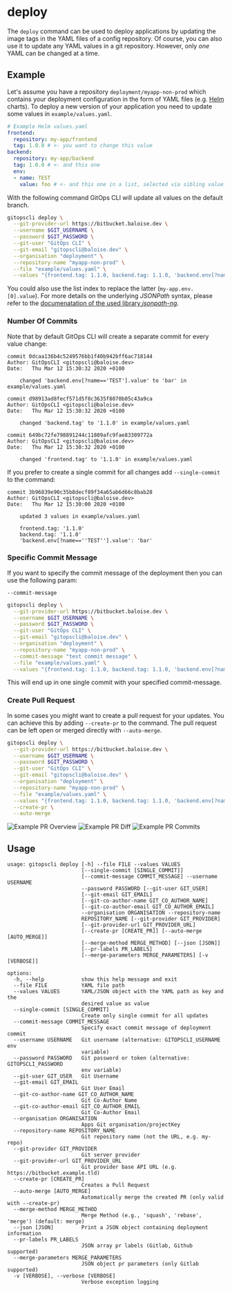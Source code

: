 # deploy

The `deploy` command can be used to deploy applications by updating the image tags in the YAML files of a config repository. Of course, you can also use it to update any YAML values in a git repository. However, only _one_ YAML can be changed at a time.

## Example
Let's assume you have a repository `deployment/myapp-non-prod` which contains your deployment configuration in the form of YAML files (e.g. [Helm](https://helm.sh/) charts). To deploy a new version of your application you need to update some values in `example/values.yaml`.

```yaml
# Example Helm values.yaml
frontend:
  repository: my-app/frontend
  tag: 1.0.0 # <- you want to change this value
backend:
  repository: my-app/backend
  tag: 1.0.0 # <- and this one
  env:
  - name: TEST
    value: foo # <- and this one in a list, selected via sibling value 'TEST'
```

With the following command GitOps CLI will update all values on the default branch.

```bash
gitopscli deploy \
  --git-provider-url https://bitbucket.baloise.dev \
  --username $GIT_USERNAME \
  --password $GIT_PASSWORD \
  --git-user "GitOps CLI" \
  --git-email "gitopscli@baloise.dev" \
  --organisation "deployment" \
  --repository-name "myapp-non-prod" \
  --file "example/values.yaml" \
  --values "{frontend.tag: 1.1.0, backend.tag: 1.1.0, 'backend.env[?name==''TEST''].value': bar}"
```

You could also use the list index to replace the latter (`my-app.env.[0].value`). For more details on the underlying *JSONPath* syntax, please refer to the [documenatation of the used library *jsonpath-ng*](https://github.com/h2non/jsonpath-ng#jsonpath-syntax).

### Number Of Commits

Note that by default GitOps CLI will create a separate commit for every value change:

```
commit 0dcaa136b4c5249576bb1f40b942bff6ac718144
Author: GitOpsCLI <gitopscli@baloise.dev>
Date:   Thu Mar 12 15:30:32 2020 +0100

    changed 'backend.env[?name=='TEST'].value' to 'bar' in example/values.yaml

commit d98913ad8fecf571d5f8c3635f8070b05c43a9ca
Author: GitOpsCLI <gitopscli@baloise.dev>
Date:   Thu Mar 12 15:30:32 2020 +0100

    changed 'backend.tag' to '1.1.0' in example/values.yaml

commit 649bc72fe798891244c11809afc9fae83309772a
Author: GitOpsCLI <gitopscli@baloise.dev>
Date:   Thu Mar 12 15:30:32 2020 +0100

    changed 'frontend.tag' to '1.1.0' in example/values.yaml
```

If you prefer to create a single commit for all changes add `--single-commit` to the command:

```
commit 3b96839e90c35b8decf89f34a65ab6d66c8bab28
Author: GitOpsCLI <gitopscli@baloise.dev>
Date:   Thu Mar 12 15:30:00 2020 +0100

    updated 3 values in example/values.yaml

    frontend.tag: '1.1.0'
    backend.tag: '1.1.0'
    'backend.env[?name==''TEST''].value': 'bar'
```

### Specific Commit Message

If you want to specify the commit message of the deployment then you can use the following param:

`--commit-message`

```bash
gitopscli deploy \
  --git-provider-url https://bitbucket.baloise.dev \
  --username $GIT_USERNAME \
  --password $GIT_PASSWORD \
  --git-user "GitOps CLI" \
  --git-email "gitopscli@baloise.dev" \
  --organisation "deployment" \
  --repository-name "myapp-non-prod" \
  --commit-message "test commit message" \
  --file "example/values.yaml" \
  --values "{frontend.tag: 1.1.0, backend.tag: 1.1.0, 'backend.env[?name==''TEST''].value': bar}"
```

This will end up in one single commit with your specified commit-message.

### Create Pull Request

In some cases you might want to create a pull request for your updates. You can achieve this by adding `--create-pr` to the command. The pull request can be left open or merged directly with `--auto-merge`.

```bash
gitopscli deploy \
  --git-provider-url https://bitbucket.baloise.dev \
  --username $GIT_USERNAME \
  --password $GIT_PASSWORD \
  --git-user "GitOps CLI" \
  --git-email "gitopscli@baloise.dev" \
  --organisation "deployment" \
  --repository-name "myapp-non-prod" \
  --file "example/values.yaml" \
  --values "{frontend.tag: 1.1.0, backend.tag: 1.1.0, 'backend.env[?name==''TEST''].value': bar}" \
  --create-pr \
  --auto-merge
```

![Example PR Overview](../assets/images/screenshots/example-pr-overview.png?raw=true "Example of the created PR")
![Example PR Diff](../assets/images/screenshots/example-pr-diff.png?raw=true "Example of the PR file diff")
![Example PR Commits](../assets/images/screenshots/example-pr-commits.png?raw=true "Example of a PR commits")


## Usage
```
usage: gitopscli deploy [-h] --file FILE --values VALUES
                        [--single-commit [SINGLE_COMMIT]]
                        [--commit-message COMMIT_MESSAGE] --username USERNAME
                        --password PASSWORD [--git-user GIT_USER]
                        [--git-email GIT_EMAIL]
                        [--git-co-author-name GIT_CO_AUTHOR_NAME]
                        [--git-co-author-email GIT_CO_AUTHOR_EMAIL]
                        --organisation ORGANISATION --repository-name
                        REPOSITORY_NAME [--git-provider GIT_PROVIDER]
                        [--git-provider-url GIT_PROVIDER_URL]
                        [--create-pr [CREATE_PR]] [--auto-merge [AUTO_MERGE]]
                        [--merge-method MERGE_METHOD] [--json [JSON]]
                        [--pr-labels PR_LABELS]
                        [--merge-parameters MERGE_PARAMETERS] [-v [VERBOSE]]

options:
  -h, --help            show this help message and exit
  --file FILE           YAML file path
  --values VALUES       YAML/JSON object with the YAML path as key and the
                        desired value as value
  --single-commit [SINGLE_COMMIT]
                        Create only single commit for all updates
  --commit-message COMMIT_MESSAGE
                        Specify exact commit message of deployment commit
  --username USERNAME   Git username (alternative: GITOPSCLI_USERNAME env
                        variable)
  --password PASSWORD   Git password or token (alternative: GITOPSCLI_PASSWORD
                        env variable)
  --git-user GIT_USER   Git Username
  --git-email GIT_EMAIL
                        Git User Email
  --git-co-author-name GIT_CO_AUTHOR_NAME
                        Git Co-Author Name
  --git-co-author-email GIT_CO_AUTHOR_EMAIL
                        Git Co-Author Email
  --organisation ORGANISATION
                        Apps Git organisation/projectKey
  --repository-name REPOSITORY_NAME
                        Git repository name (not the URL, e.g. my-repo)
  --git-provider GIT_PROVIDER
                        Git server provider
  --git-provider-url GIT_PROVIDER_URL
                        Git provider base API URL (e.g. https://bitbucket.example.tld)
  --create-pr [CREATE_PR]
                        Creates a Pull Request
  --auto-merge [AUTO_MERGE]
                        Automatically merge the created PR (only valid with --create-pr)
  --merge-method MERGE_METHOD
                        Merge Method (e.g., 'squash', 'rebase', 'merge') (default: merge)
  --json [JSON]         Print a JSON object containing deployment information
  --pr-labels PR_LABELS
                        JSON array pr labels (Gitlab, Github supported)
  --merge-parameters MERGE_PARAMETERS
                        JSON object pr parameters (only Gitlab supported)
  -v [VERBOSE], --verbose [VERBOSE]
                        Verbose exception logging

```
